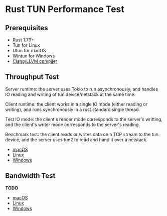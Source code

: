 # Rust TUN Performance Test

## Prerequisites

- Rust 1.79+
- Tun for Linux
- Utun for macOS
- [Wintun for Windows](https://www.wintun.net/)
- [Clang/LLVM compiler](https://rust-lang.github.io/rust-bindgen/requirements.html)

## Throughput Test

Server runtime: the server uses Tokio to run asynchronously, and handles IO reading and writing of tun device/netstack at the same time.

Client runtime: the client works in a single IO mode (either reading or writing), and runs synchronously in a rust standard single thread.

Test IO mode: the client's reader mode corresponds to the server's writting, and the client's writer mode corresponds to the server's reading.

Benchmark test: the client reads or writes data on a TCP stream to the tun device, and the server uses tun2 to read and hand it over a netstack.

- [macOS](./benchmarks/throughput/macos.md)
- [Linux](./benchmarks/throughput/linux.md)
- [Windows](./benchmarks/throughput/windows.md)

## Bandwidth Test

**TODO**

- [macOS](./benchmarks/bandwidth/macos.md)
- [Linux](./benchmarks/bandwidth/linux.md)
- [Windows](./benchmarks/bandwidth/windows.md)
